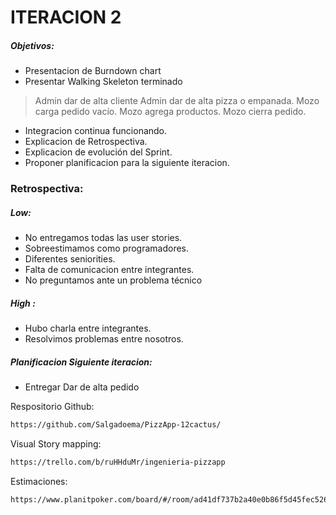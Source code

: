 # ITERACION 2
##### Objetivos:
- Presentacion de Burndown chart
- Presentar Walking Skeleton terminado
> Admin dar de alta cliente
> Admin dar de alta pizza o empanada.
> Mozo carga pedido vacío.
> Mozo agrega productos.
> Mozo cierra pedido.

- Integracion continua funcionando.
- Explicacion de Retrospectiva.
- Explicacion de evolución del Sprint.
- Proponer planificacion para la siguiente iteracion.

### Retrospectiva:
##### Low:
- No entregamos todas las user stories.
- Sobreestimamos como programadores.
- Diferentes seniorities.
- Falta de comunicacion entre integrantes.
- No preguntamos ante un problema técnico
##### High :
- Hubo charla entre integrantes.
- Resolvimos problemas entre nosotros.

##### Planificacion Siguiente iteracion:
- Entregar Dar de alta pedido

Respositorio Github:
```sh
https://github.com/Salgadoema/PizzApp-12cactus/
```
Visual Story mapping:
```sh
https://trello.com/b/ruHHduMr/ingenieria-pizzapp
```
Estimaciones:
```sh
https://www.planitpoker.com/board/#/room/ad41df737b2a40e0b86f5d45fec5265e
```
